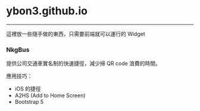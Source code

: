 # ybon3.github.io
-----------------

這裡放一些隨手做的東西，只需要前端就可以運行的 Widget


### NkgBus
提供公司交通車實名制的快速捷徑，減少掃 QR code 浪費的時間。
 
應用技巧：
* iOS 的捷徑
* A2HS (Add to Home Screen)
* Bootstrap 5


